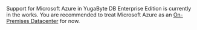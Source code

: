Support for Microsoft Azure in YugaByte DB Enterprise Edition is currently in the works. You are recommended to treat Microsoft Azure as an [On-Premises Datacenter](../configure-cloud-providers/#on-premises-datacenters) for now.